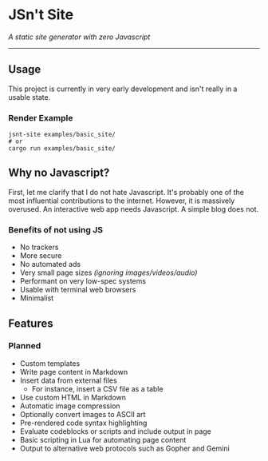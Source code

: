 # JSn't Site
_A static site generator with zero Javascript_

---

## Usage
This project is currently in very early development and isn't really in a usable state.

### Render Example
```shell
jsnt-site examples/basic_site/
# or
cargo run examples/basic_site/
```

## Why no Javascript?
First, let me clarify that I do not hate Javascript.
It's probably one of the most influential contributions to the internet.
However, it is massively overused.
An interactive web app needs Javascript.
A simple blog does not.

### Benefits of not using JS
- No trackers
- More secure
- No automated ads
- Very small page sizes _(ignoring images/videos/audio)_
- Performant on very low-spec systems
- Usable with terminal web browsers
- Minimalist

## Features
### Planned
- Custom templates
- Write page content in Markdown
- Insert data from external files
  - For instance, insert a CSV file as a table
- Use custom HTML in Markdown
- Automatic image compression
- Optionally convert images to ASCII art
- Pre-rendered code syntax highlighting
- Evaluate codeblocks or scripts and include output in page
- Basic scripting in Lua for automating page content
- Output to alternative web protocols such as Gopher and Gemini

